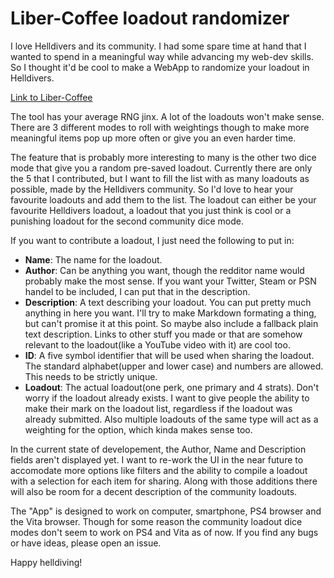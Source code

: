# Liber-Coffee loadout randomizer

I love Helldivers and its community. I had some spare time at hand that I wanted to spend in a meaningful way while advancing my web-dev skills. So I thought it'd be cool to make a WebApp to randomize your loadout in Helldivers.

[Link to Liber-Coffee](http://vanemiera.github.io/liber-coffee/)  

The tool has your average RNG jinx. A lot of the loadouts won't make sense. There are 3 different modes to roll with weightings though to make more meaningful items pop up more often or give you an even harder time.

The feature that is probably more interesting to many is the other two dice mode that give you a random pre-saved loadout. Currently there are only the 5 that I contributed, but I want to fill the list with as many loadouts as possible, made by the Helldivers community. So I'd love to hear your favourite  loadouts and add them to the list. The loadout can either be your favourite Helldivers loadout, a loadout that you just think is cool or a punishing loadout for the second community dice mode.

If you want to contribute a loadout, I just need the following to put in:

* **Name**: The name for the loadout.  
* **Author**: Can be anything you want, though the redditor name would probably make the most sense. If you want your Twitter, Steam or PSN handel to be included, I can put that in the description.  
* **Description**: A text describing your loadout. You can put pretty much anything in here you want. I'll try to make Markdown formating a thing, but can't promise it at this point. So maybe also include a fallback plain text description. Links to other stuff you made or that are somehow relevant to the loadout(like a YouTube video with it) are cool too.  
* **ID**: A five symbol identifier that will be used when sharing the loadout. The standard alphabet(upper and lower case) and numbers are allowed. This needs to be strictly unique.  
* **Loadout**: The actual loadout(one perk, one primary and 4 strats). Don't worry if the loadout already exists. I want to give people the ability to make their mark on the loadout list, regardless if the loadout was already submitted. Also multiple loadouts of the same type will act as a weighting for the option, which kinda makes sense too.  

In the current state of developement, the Author, Name and Description fields aren't displayed yet. I want to re-work the UI in the near future to accomodate more options like filters and the ability to compile a loadout with a selection for each item for sharing. Along with those additions there will also be room for a decent description of the community loadouts.

The "App" is designed to work on computer, smartphone, PS4 browser and the Vita browser. Though for some reason the community loadout dice modes don't seem to work on PS4 and Vita as of now. If you find any bugs or have ideas, please open an issue.

Happy helldiving!

